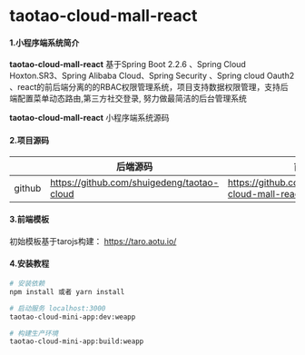 # taotao-cloud-mall-react

#### 1.小程序端系统简介

**taotao-cloud-mall-react** 基于Spring Boot 2.2.6  、Spring Cloud Hoxton.SR3、Spring Alibaba Cloud、Spring Security 、Spring cloud Oauth2 、react的前后端分离的的RBAC权限管理系统，项目支持数据权限管理，支持后端配置菜单动态路由,第三方社交登录, 努力做最简洁的后台管理系统

**taotao-cloud-mall-react** 小程序端系统源码

#### 2.项目源码

|     |   后端源码  |   前端源码  |
|---  |--- | --- |
|  github   |  https://github.com/shuigedeng/taotao-cloud   |  https://github.com/shuigedeng/taotao-cloud-mall-react   |

#### 3.前端模板

初始模板基于tarojs构建： https://taro.aotu.io/

#### 4.安装教程

``` bash
# 安装依赖
npm install 或者 yarn install

# 启动服务 localhost:3000
taotao-cloud-mini-app:dev:weapp

# 构建生产环境
taotao-cloud-mini-app:build:weapp
```
